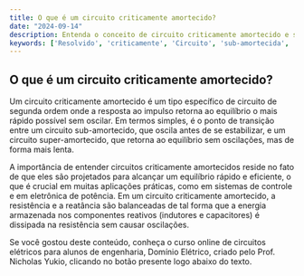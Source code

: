 ```yaml
---
title: O que é um circuito criticamente amortecido?
date: "2024-09-14"
description: Entenda o conceito de circuito criticamente amortecido e sua importância em circuitos de segunda ordem.
keywords: ['Resolvido', 'criticamente', 'Circuito', 'sub-amortecida', 'circuito', 'caso', 'Circuito']
---
```


## O que é um circuito criticamente amortecido?

Um circuito criticamente amortecido é um tipo específico de circuito de segunda ordem onde a resposta ao impulso retorna ao equilíbrio o mais rápido possível sem oscilar. Em termos simples, é o ponto de transição entre um circuito sub-amortecido, que oscila antes de se estabilizar, e um circuito super-amortecido, que retorna ao equilíbrio sem oscilações, mas de forma mais lenta.

A importância de entender circuitos criticamente amortecidos reside no fato de que eles são projetados para alcançar um equilíbrio rápido e eficiente, o que é crucial em muitas aplicações práticas, como em sistemas de controle e em eletrônica de potência. Em um circuito criticamente amortecido, a resistência e a reatância são balanceadas de tal forma que a energia armazenada nos componentes reativos (indutores e capacitores) é dissipada na resistência sem causar oscilações.

Se você gostou deste conteúdo, conheça o curso online de circuitos elétricos para alunos de engenharia, Domínio Elétrico, criado pelo Prof. Nicholas Yukio, clicando no botão presente logo abaixo do texto.